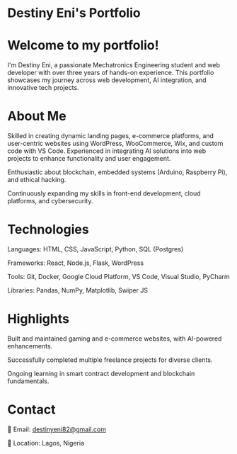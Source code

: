 # Destiny Eni's Portfolio
# Welcome to my portfolio!
I'm Destiny Eni, a passionate Mechatronics Engineering student and web developer with over three years of hands-on experience. This portfolio showcases my journey across web development, AI integration, and innovative tech projects.
# About Me
Skilled in creating dynamic landing pages, e-commerce platforms, and user-centric websites using WordPress, WooCommerce, Wix, and custom code with VS Code.
Experienced in integrating AI solutions into web projects to enhance functionality and user engagement.

Enthusiastic about blockchain, embedded systems (Arduino, Raspberry Pi), and ethical hacking.

Continuously expanding my skills in front-end development, cloud platforms, and cybersecurity.
# Technologies
Languages: HTML, CSS, JavaScript, Python, SQL (Postgres)

Frameworks: React, Node.js, Flask, WordPress

Tools: Git, Docker, Google Cloud Platform, VS Code, Visual Studio, PyCharm

Libraries: Pandas, NumPy, Matplotlib, Swiper JS

# Highlights
Built and maintained gaming and e-commerce websites, with AI-powered enhancements.

Successfully completed multiple freelance projects for diverse clients.

Ongoing learning in smart contract development and blockchain fundamentals.

# Contact
 📧 Email: destinyeni82@gmail.com
 
 📍 Location: Lagos, Nigeria
